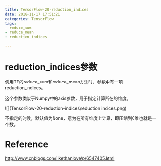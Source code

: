 ```yaml
---
title: TensorFlow-20-reduction_indices
date: 2018-11-17 17:51:21
categories: TensorFlow
tags:
- reduce_sum
- reduce_mean
- reduction_indices

---
```


# reduction_indices参数

使用TF的reduce_sum和reduce_mean方法时，参数中有一项reduction_indices。

这个参数类似于Numpy中的axis参数，用于指定计算所在的维度。

![](TensorFlow-20-reduction-indices\reduction indices.png)

不指定的时候，默认值为None，意为在所有维度上计算，即压缩到0维也就是一个数。

# Reference

http://www.cnblogs.com/likethanlove/p/6547405.html